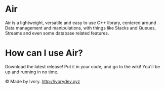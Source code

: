 # Air
Air is a lightweight, versatile and easy to use C++ library, centered around Data management and manipulations, with things like Stacks and Queues, Streams and even some database related features.

# How can I use Air?
Download the latest release! Put it in your code, and go to the wiki! You'll be up and running in no time.


© Made by Ivory. http://ivorydev.xyz
